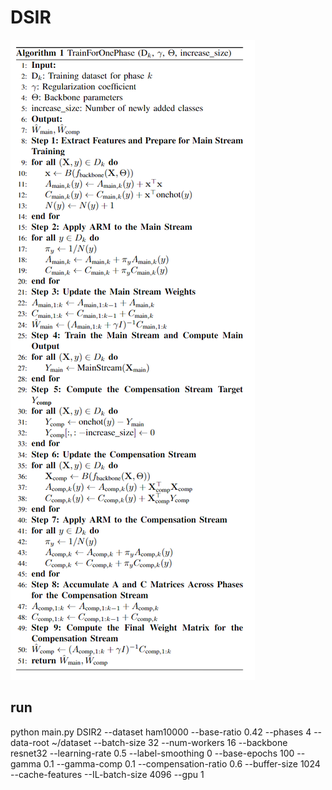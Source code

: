 # DSIR
![我的图片](image.png)
## run
  python main.py DSIR2 --dataset ham10000 --base-ratio 0.42 --phases 4
 --data-root ~/dataset --batch-size 32 --num-workers 16 --backbone resnet32  --learning-rate 0.5 --label-smoothing 0 --base-epochs 100 --gamma 0.1 --gamma-comp 0.1 --compensation-ratio 0.6 --buffer-size 1024 --cache-features --IL-batch-size 4096 --gpu 1

